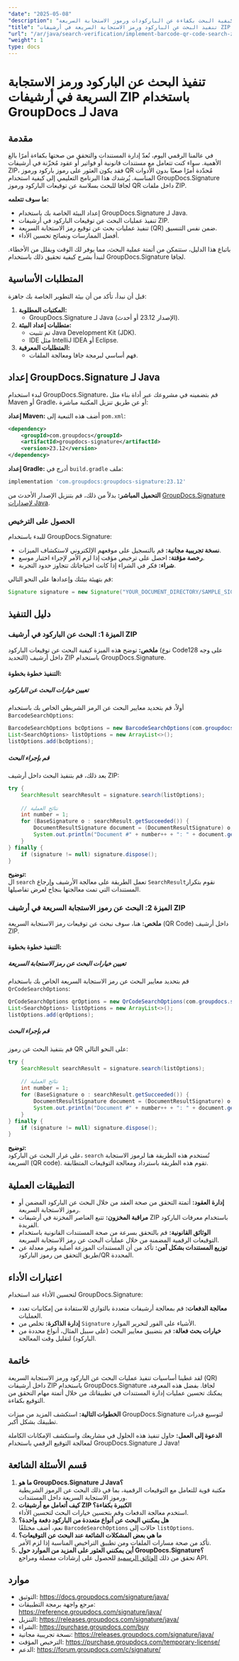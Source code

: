 ```yaml
---
"date": "2025-05-08"
"description": "تعلّم كيفية البحث بكفاءة عن الباركودات ورموز الاستجابة السريعة (QR) في أرشيفات ZIP باستخدام GroupDocs.Signature لجافا. سهّل عملية التحقق من المستندات مع هذا الدليل الشامل."
"title": "تنفيذ البحث عن الباركود ورمز الاستجابة السريعة في أرشيفات ZIP باستخدام GroupDocs لمطوري Java"
"url": "/ar/java/search-verification/implement-barcode-qr-code-search-zip-groupdocs-java/"
"weight": 1
type: docs
---
```

# تنفيذ البحث عن الباركود ورمز الاستجابة السريعة في أرشيفات ZIP باستخدام GroupDocs لـ Java
## مقدمة
في عالمنا الرقمي اليوم، تُعدّ إدارة المستندات والتحقق من صحتها بكفاءة أمرًا بالغ الأهمية. سواء كنت تتعامل مع مستندات قانونية أو فواتير أو عقود مُخزّنة في أرشيفات ZIP، فقد يكون العثور على رموز باركود ورموز QR مُحدّدة أمرًا صعبًا بدون الأدوات المناسبة. يُرشدك هذا البرنامج التعليمي إلى كيفية استخدام GroupDocs.Signature لجافا للبحث بسلاسة عن توقيعات الباركود ورموز QR داخل ملفات ZIP.

**ما سوف تتعلمه:**
- إعداد البيئة الخاصة بك باستخدام GroupDocs.Signature لـ Java.
- تنفيذ عمليات البحث عن توقيعات الباركود في أرشيفات ZIP.
- تنفيذ عمليات بحث عن توقيع رمز الاستجابة السريعة (QR) ضمن نفس التنسيق.
- أفضل الممارسات ونصائح تحسين الأداء.

باتباع هذا الدليل، ستتمكن من أتمتة عملية البحث، مما يوفر لك الوقت ويقلل من الأخطاء. لنبدأ بشرح كيفية تحقيق ذلك باستخدام GroupDocs.Signature لجافا.

## المتطلبات الأساسية
قبل أن نبدأ، تأكد من أن بيئة التطوير الخاصة بك جاهزة:
1. **المكتبات المطلوبة:**
   - GroupDocs.Signature لـ Java (الإصدار 23.12 أو أحدث).
2. **متطلبات إعداد البيئة:**
   - تم تثبيت Java Development Kit (JDK).
   - IDE مثل IntelliJ IDEA أو Eclipse.
3. **المتطلبات المعرفية:**
   - فهم أساسي لبرمجة جافا ومعالجة الملفات.

## إعداد GroupDocs.Signature لـ Java
لبدء استخدام GroupDocs.Signature، قم بتضمينه في مشروعك عبر أداة بناء مثل Maven أو Gradle، أو عن طريق تنزيل المكتبة مباشرة:

**إعداد Maven:**
أضف هذه التبعية إلى `pom.xml`:
```xml
<dependency>
    <groupId>com.groupdocs</groupId>
    <artifactId>groupdocs-signature</artifactId>
    <version>23.12</version>
</dependency>
```

**إعداد Gradle:**
أدرج في `build.gradle` ملف:
```gradle
implementation 'com.groupdocs:groupdocs-signature:23.12'
```

**التحميل المباشر:**
بدلاً من ذلك، قم بتنزيل الإصدار الأحدث من [GroupDocs.Signature لإصدارات Java](https://releases.groupdocs.com/signature/java/).

### الحصول على الترخيص
للبدء باستخدام GroupDocs.Signature:
- **نسخة تجريبية مجانية:** قم بالتسجيل على موقعهم الإلكتروني لاستكشاف الميزات.
- **رخصة مؤقتة:** احصل على ترخيص مؤقت إذا لزم الأمر لإجراء اختبار موسع.
- **شراء:** فكر في الشراء إذا كانت احتياجاتك تتجاوز حدود التجربة.

قم بتهيئة بيئتك وإعدادها على النحو التالي:
```java
Signature signature = new Signature("YOUR_DOCUMENT_DIRECTORY/SAMPLE_SIGNED_ZIP");
```

## دليل التنفيذ
### الميزة 1: البحث عن الباركود في أرشيف ZIP
**ملخص:**
توضح هذه الميزة كيفية البحث عن توقيعات الباركود (نوع Code128 على وجه التحديد) داخل أرشيف ZIP باستخدام GroupDocs.Signature.

#### التنفيذ خطوة بخطوة:
##### تعيين خيارات البحث عن الباركود
أولاً، قم بتحديد معايير البحث عن الرمز الشريطي الخاص بك باستخدام `BarcodeSearchOptions`:
```java
BarcodeSearchOptions bcOptions = new BarcodeSearchOptions(com.groupdocs.signature.domain.barcodes.BarcodeTypes.Code128);
List<SearchOptions> listOptions = new ArrayList<>();
listOptions.add(bcOptions);
```
##### قم بإجراء البحث
بعد ذلك، قم بتنفيذ البحث داخل أرشيف ZIP:
```java
try {
    SearchResult searchResult = signature.search(listOptions);
    
    // نتائج العملية
    int number = 1;
    for (BaseSignature o : searchResult.getSucceeded()) {
        DocumentResultSignature document = (DocumentResultSignature) o;
        System.out.println("Document #" + number++ + ": " + document.getFileName() + ". Processed: " + document.getProcessingTime() + ", mls");
    }
} finally {
    if (signature != null) signature.dispose();
}
```
**توضيح:**  
ال `search` تعمل الطريقة على معالجة الأرشيف وإرجاع `SearchResult`نقوم بتكرار المستندات التي تمت معالجتها بنجاح لعرض تفاصيلها.

### الميزة 2: البحث عن رموز الاستجابة السريعة في أرشيف ZIP
**ملخص:**
هنا، سوف نبحث عن توقيعات رمز الاستجابة السريعة (QR Code) داخل أرشيف ZIP.

#### التنفيذ خطوة بخطوة:
##### تعيين خيارات البحث عن رمز الاستجابة السريعة
قم بتحديد معايير البحث عن رمز الاستجابة السريعة الخاص بك باستخدام `QrCodeSearchOptions`:
```java
QrCodeSearchOptions qrOptions = new QrCodeSearchOptions(com.groupdocs.signature.domain.qrcodes.QrCodeTypes.QR);
List<SearchOptions> listOptions = new ArrayList<>();
listOptions.add(qrOptions);
```
##### قم بإجراء البحث
قم بتنفيذ البحث عن رموز QR على النحو التالي:
```java
try {
    SearchResult searchResult = signature.search(listOptions);
    
    // نتائج العملية
    int number = 1;
    for (BaseSignature o : searchResult.getSucceeded()) {
        DocumentResultSignature document = (DocumentResultSignature) o;
        System.out.println("Document #" + number++ + ": " + document.getFileName() + ". Processed: " + document.getProcessingTime() + ", mls");
    }
} finally {
    if (signature != null) signature.dispose();
}
```
**توضيح:**  
على غرار البحث عن الباركود، `search` تُستخدم هذه الطريقة هنا لرموز الاستجابة السريعة (QR code). تقوم هذه الطريقة باسترداد ومعالجة التوقيعات المتطابقة.

## التطبيقات العملية
- **إدارة العقود:** أتمتة التحقق من صحة العقد من خلال البحث عن الباركود المضمن أو رموز الاستجابة السريعة.
- **مراقبة المخزون:** تتبع العناصر المخزنة في أرشيفات ZIP باستخدام معرفات الباركود الفريدة.
- **الوثائق القانونية:** قم بالتحقق بسرعة من صحة المستندات القانونية باستخدام التوقيعات الرقمية المضمنة من خلال عمليات البحث عن رمز الاستجابة السريعة.
- **توزيع المستندات بشكل آمن:** تأكد من أن المستندات الموزعة أصلية وغير معدلة عن طريق التحقق من رموز الباركود/QR المحددة.

## اعتبارات الأداء
لتحسين الأداء عند استخدام GroupDocs.Signature:
- **معالجة الدفعات:** قم بمعالجة أرشيفات متعددة بالتوازي للاستفادة من إمكانيات تعدد العمليات.
- **إدارة الذاكرة:** تخلص من `Signature` الأشياء على الفور لتحرير الموارد.
- **خيارات بحث فعالة:** قم بتضييق معايير البحث (على سبيل المثال، أنواع محددة من الباركود) لتقليل وقت المعالجة.

## خاتمة
لقد غطينا أساسيات تنفيذ عمليات البحث عن الباركود ورمز الاستجابة السريعة (QR) داخل أرشيفات ZIP باستخدام GroupDocs.Signature لجافا. بفضل هذه المعرفة، يمكنك تحسين عمليات إدارة المستندات في تطبيقاتك من خلال أتمتة مهام التحقق من التوقيع بكفاءة.

**الخطوات التالية:**
استكشف المزيد من ميزات GroupDocs.Signature لتوسيع قدرات تطبيقك بشكل أكبر.

**الدعوة إلى العمل:**
حاول تنفيذ هذه الحلول في مشاريعك واستكشف الإمكانات الكاملة لمعالجة التوقيع الرقمي باستخدام GroupDocs.Signature لـ Java!

## قسم الأسئلة الشائعة
1. **ما هو GroupDocs.Signature لـ Java؟**  
   مكتبة قوية للتعامل مع التوقيعات الرقمية، بما في ذلك البحث عن الرموز الشريطية ورموز الاستجابة السريعة داخل المستندات.
2. **كيف أتعامل مع أرشيفات ZIP الكبيرة بكفاءة؟**  
   استخدم معالجة الدفعات وقم بتحسين خيارات البحث لتحسين الأداء.
3. **هل يمكنني البحث عن أنواع متعددة من الباركود دفعة واحدة؟**  
   نعم، أضف مختلفًا `BarcodeSearchOptions` حالات إلى `listOptions`.
4. **ما هي بعض المشكلات الشائعة عند البحث عن التوقيعات؟**  
   تأكد من صحة مسارات الملفات ومن تطبيق التراخيص المناسبة إذا لزم الأمر.
5. **أين يمكنني العثور على المزيد من الموارد حول GroupDocs.Signature؟**  
   تحقق من ذلك [الوثائق الرسمية](https://docs.groupdocs.com/signature/java/) للحصول على إرشادات مفصلة ومراجع API.

## موارد
- التوثيق: https://docs.groupdocs.com/signature/java/
- مرجع واجهة برمجة التطبيقات: https://reference.groupdocs.com/signature/java/
- التنزيل: https://releases.groupdocs.com/signature/java/
- الشراء: https://purchase.groupdocs.com/buy
- نسخة تجريبية مجانية: https://releases.groupdocs.com/signature/java/
- الترخيص المؤقت: https://purchase.groupdocs.com/temporary-license/
- الدعم: https://forum.groupdocs.com/c/signature/